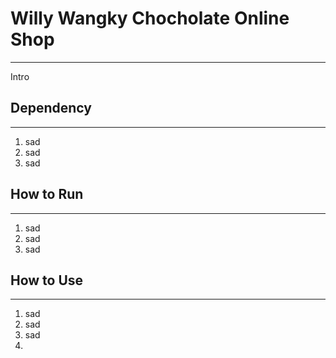 # Willy Wangky Chocholate Online Shop

-------
Intro

## Dependency

-------

1. sad
2. sad
3. sad


## How to Run

-------

1. sad
2. sad
3. sad


## How to Use

-------

1. sad
2. sad
3. sad
4. 